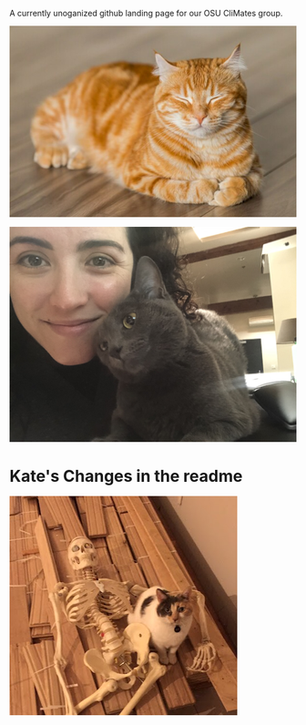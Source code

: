 A currently unoganized github landing page for our OSU CliMates group. 

![needsCatPic](catpic.jpg)

![Needs more cat pics](jen-and-nimbus-lovetea.jpeg)


Kate's Changes in the readme 
=======
![Needs even more cat pics](scylla_with_bones.JPG)

